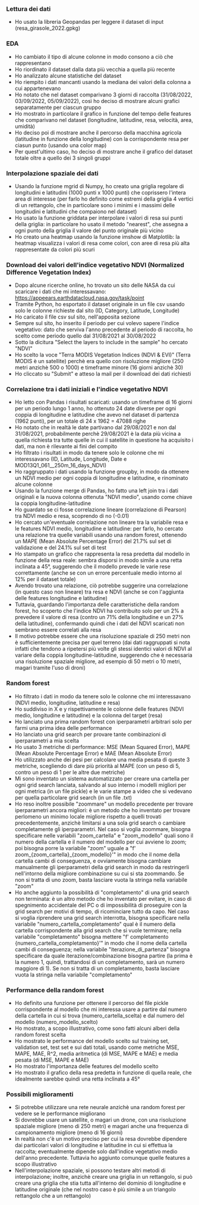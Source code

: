 ### Lettura dei dati
- Ho usato la libreria Geopandas per leggere il dataset di input (resa_girasole_2022.gpkg)

### EDA
- Ho cambiato il tipo di alcune colonne in modo consono a ciò che rappresentano
- Ho riordinato il dataset dalla data più vecchia a quella più recente
- Ho analizzato alcune statistiche del dataset
- Ho riempito i dati mancanti usando la mediana dei valori della colonna a cui appartenevano
- Ho notato che nel dataset comparivano 3 giorni di raccolta (31/08/2022, 03/09/2022, 05/09/2022), così ho deciso di mostrare alcuni grafici separatamente per ciascun gruppo
- Ho mostrato in particolare il grafico in funzione del tempo delle features che comparivano nel dataset (longitudine, latitudine, resa, velocità, area, umidità)
- Ho deciso poi di mostrare anche il percorso della macchina agricola (latitudine in funzione della longitudine) con la corrispondente resa per ciasun punto (usando una color map)
- Per quest'ultimo caso, ho deciso di mostrare anche il grafico del dataset totale oltre a quello dei 3 singoli gruppi

### Interpolazione spaziale dei dati
- Usando la funzione mgrid di Numpy, ho creato una griglia regolare di longitudini e latitudini (1000 punti x 1000 punti) che coprissero l'intera area di interesse (per farlo ho definito come estremi della griglia 4 vertici di un rettangolo, che in particolare sono i minimi e i massimi delle longitudini e latitudini che compaiono nel dataset)
- Ho usato la funzione griddata per interpolare i valori di resa sui punti della griglia: in particolare ho usato il metodo "nearest", che assegna a ogni punto della griglia il valore del punto originale più vicino
- Ho creato una heatmap usando la funzione imshow di Matplotlib: la heatmap visualizza i valori di resa come colori, con aree di resa più alta rappresentate da colori più scuri

### Download dei valori dell'indice vegetativo NDVI (Normalized Difference Vegetation Index)
- Dopo alcune ricerche online, ho trovato un sito delle NASA da cui scaricare i dati che mi interessavano: https://appeears.earthdatacloud.nasa.gov/task/point
- Tramite Python, ho esportato il dataset originale in un file csv usando solo le colonne richieste dal sito (ID, Category, Latitude, Longitude)
- Ho caricato il file csv sul sito, nell'apposita sezione
- Sempre sul sito, ho inserito il periodo per cui volevo sapere l'indice vegetativo: dato che serviva l'anno precedente al periodo di raccolta, ho scelto come periodo quello dal 31/08/2021 al 30/08/2022
- Sotto la dicitura "Select the layers to include in the sample" ho cercato "NDVI"
- Ho scelto la voce "Terra MODIS Vegetation Indices (NDVI & EVI)" (Terra MODIS è un satellite) perchè era quello con risoluzione migliore (250 metri anzichè 500 o 1000) e timeframe minore (16 giorni anzichè 30)
- Ho cliccato su "Submit" e atteso la mail per il download dei dati richiesti

### Correlazione tra i dati iniziali e l'indice vegetativo NDVI
- Ho letto con Pandas i risultati scaricati: usando un timeframe di 16 giorni per un periodo lungo 1 anno, ho ottenuto 24 date diverse per ogni coppia di longitudine e latitudine che avevo nel dataset di partenza (1962 punti), per un totale di 24 x 1962 = 47088 righe
- Ho notato che in realtà le date partivano dal 29/08/2021 e non dal 31/08/2021, probabilmente perchè 29/08/2021 è la data più vicina a quella richiesta tra tutte quelle in cui il satellite in questione ha acquisito i dati, ma non è rilevante ai fini del compito
- Ho filtrato i risultati in modo da tenere solo le colonne che mi interessavano (ID, Latitude, Longitude, Date e MOD13Q1_061__250m_16_days_NDVI)
- Ho raggruppato i dati usando la funzione groupby, in modo da ottenere un NDVI medio per ogni coppia di longitudine e latitudine, e rinominato alcune colonne
- Usando la funzione merge di Pandas, ho fatto una left join tra i dati originali e la nuova colonna ottenuta "NDVI medio", usando come chiave la coppia longitudine-latitudine
- Ho guardato se ci fosse correlazione lineare (correlazione di Pearson) tra NDVI medio e resa, scoprendo di no (-0.01)
- Ho cercato un'eventuale correlazione non lineare tra la variabile resa e le features NDVI medio, longitudine e latitudine: per farlo, ho cercato una relazione tra quelle variabili usando una random forest, ottenendo un MAPE (Mean Absolute Percentage Error) del 21.7% sul set di validazione e del 24.1% sul set di test
- Ho stampato un grafico che rappresenta la resa predetta dal modello in funzione della resa reale: sembra disporsi in modo simile a una retta inclinata a 45°, suggerendo che il modello prevede le varie rese correttamente (anche se con un errore percentuale medio intorno al 12% per il dataset totale)
- Avendo trovato una relazione, ciò potrebbe suggerire una correlazione (in questo caso non lineare) tra resa e NDVI (anche se con l'aggiunta delle features longitudine e latitudine)
- Tuttavia, guardando l'importanza delle caratteristiche della random forest, ho scoperto che l'indice NDVI ha contribuito solo per un 2% a prevedere il valore di resa (contro un 71% della longitudine e un 27% della latitudine), confermando quindi che i dati del NDVI scaricati non sembrano essere correlati alla resa
- Il motivo potrebbe essere che una risoluzione spaziale di 250 metri non è sufficientemente precisa per quel terreno (dai dati raggruppati si nota infatti che tendono a ripetersi più volte gli stessi identici valori di NDVI al variare della coppia longitudine-latitudine, suggerendo che è necessaria una risoluzione spaziale migliore, ad esempio di 50 metri o 10 metri, magari tramite l'uso di droni)

### Random forest
- Ho filtrato i dati in modo da tenere solo le colonne che mi interessavano (NDVI medio, longitudine, latitudine e resa)
- Ho suddiviso in X e y rispettivamente le colonne delle features (NDVI medio, longitudine e latitudine) e la colonna del target (resa)
- Ho lanciato una prima random forest con iperparametri arbitrari solo per farmi una prima idea delle performance
- Ho lanciato una grid search per provare tante combinazioni di iperparametri a mia scelta
- Ho usato 3 metriche di performance: MSE (Mean Squared Error), MAPE (Mean Absolute Percentage Error) e MAE (Mean Absolute Error)
- Ho utilizzato anche dei pesi per calcolare una media pesata di queste 3 metriche, scegliendo di dare più priorità al MAPE (con un peso di 5, contro un peso di 1 per le altre due metriche)
- Mi sono inventato un sistema automatizzato per creare una cartella per ogni grid search lanciata, salvando al suo interno i modelli migliori per ogni metrica (in un file pickle) e le varie stampe a video che si vedevano per quella particolare grid search (in un file .txt)
- Ho reso inoltre possibile "zoommare" un modello precedente per trovare iperparametri ancora migliori: è un metodo che ho inventato per trovare perlomeno un minimo locale migliore rispetto a quelli trovati precedentemente, anzichè limitarsi a una sola grid search o cambiare completamente gli iperparametri. Nel caso si voglia zoommare, bisogna specificare nelle variabili "zoom_cartella" e "zoom_modello" quali sono il numero della cartella e il numero del modello per cui avviene lo zoom; poi bisogna porre la variabile "zoom" uguale a "f' zoom_{zoom_cartella}_{zoom_modello}'" in modo che il nome della cartella cambi di conseguenza, e ovviamente bisogna cambiare manualmente gli iperparametri della grid search in modo da restringerli nell'intorno della migliore combinazione su cui si sta zoommando. Se non si tratta di uno zoom, basta lasciare vuota la stringa nella variabile "zoom"
- Ho anche aggiunto la possibilità di "completamento" di una grid search non terminata: è un altro metodo che ho inventato per evitare, in caso di spegnimento accidentale del PC o di impossibilità di proseguire con la grid search per motivi di tempo, di ricominciare tutto da capo. Nel caso si voglia riprendere una grid search interrotta, bisogna specificare nella variabile "numero_cartella_completamento" qual è il numero della cartella corrispondente alla grid search che si vuole terminare; nella variabile "completamento" bisogna mettere "f' completamento {numero_cartella_completamento}'" in modo che il nome della cartella cambi di conseguenza; nella variabile "iterazione_di_partenza" bisogna specificare da quale iterazione/combinazione bisogna partire (la prima è la numero 1, quindi, trattandosi di un completamento, sarà un numero maggiore di 1). Se non si tratta di un completamento, basta lasciare vuota la stringa nella variabile "completamento"

### Performance della random forest
- Ho definito una funzione per ottenere il percorso del file pickle corrispondente al modello che mi interessa usare a partire dal numero della cartella in cui si trova (numero_cartella_scelta) e dal numero del modello (numero_modello_scelto)
- Ho mostrato, a scopo illustrativo, come sono fatti alcuni alberi della random forest scelta
- Ho mostrato le performance del modello scelto sul training set, validation set, test set e sui dati totali, usando come metriche MSE, MAPE, MAE, R^2, media aritmetica (di MSE, MAPE e MAE) e media pesata (di MSE, MAPE e MAE)
- Ho mostrato l'importanza delle features del modello scelto
- Ho mostrato il grafico della resa predetta in funzione di quella reale, che idealmente sarebbe quindi una retta inclinata a 45°

### Possibili miglioramenti
- Si potrebbe utilizzare una rete neurale anzichè una random forest per vedere se le performance migliorano
- Si dovrebbe usare un satellite, o magari un drone, con una risoluzione spaziale migliore (meno di 250 metri) e magari anche una frequenza di campionamento migliore (meno di 16 giorni)
- In realtà non c'è un motivo preciso per cui la resa dovrebbe dipendere dai particolari valori di longitudine e latitudine in cui si effettua la raccolta; eventualmente dipende solo dall'indice vegetativo medio dell'anno precedente. Tuttavia ho aggiunto comunque quelle features a scopo illustrativo
- Nell'interpolazione spaziale, si possono testare altri metodi di interpolazione; inoltre, anzichè creare una griglia in un rettangolo, si può creare una griglia che stia tutta all'interno del dominio di longitudine e latitudine originale (che nel nostro caso è più simile a un triangolo rettangolo che a un rettangolo)
